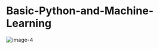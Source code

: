 # Basic-Python-and-Machine-Learning

![image-4](https://user-images.githubusercontent.com/72245329/129047085-f37007ae-fec2-4eba-ae6b-b91f9bfa5e61.png)
